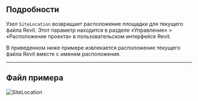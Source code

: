 ## Подробности
Узел `SiteLocation` возвращает расположение площадки для текущего файла Revit. Этот параметр находится в разделе «Управление» > «Расположение проекта» в пользовательском интерфейсе Revit.

В приведенном ниже примере извлекается расположение текущего файла Revit вместе с именем расположения.
___
## Файл примера

![SiteLocation](./DSRevitNodesUI.SiteLocation_img.jpg)
